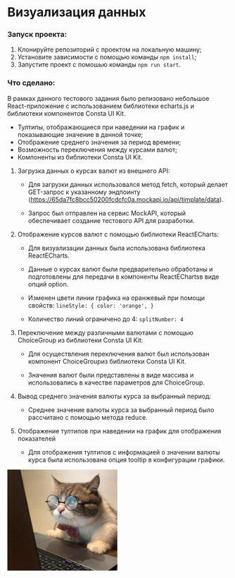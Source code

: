 # Визуализация данных

### Запуск проекта:

1. Клонируйте репозиторий с проектом на локальную машину;
2. Установите зависимости с помощью команды `npm install`;
3. Запустите проект с помошью команды `npm run start`.

### Что сделано:

В рамках данного тестового задания было релизовано небольшое React-приложение с использованием библиотеки echarts.js и библиотеки компонентов Consta UI Kit.

- Тултипы, отображающиеся при наведении на график и показывающие значение в данной точке;
- Отображение среднего значения за период времени;
- Возможность переключения между курсами валют;
- Компоненты из библиотеки Consta UI Kit.

1.  Загрузка данных о курсах валют из внешнего API:
       - Для загрузки данных использовался метод fetch, который делает GET-запрос к указанному эндпоинту (https://65da7fc8bcc50200fcdcfc0a.mockapi.io/api/timplate/data).
 
       - Запрос был отправлен на сервис MockAPI, который обеспечивает создание тестового API для разработки.

2.  Отображение курсов валют с помощью библиотеки ReactECharts:

    - Для визуализации данных была использована библиотека ReactECharts.

    - Данные о курсах валют были предварительно обработаны и подготовлены для передачи в компоненты ReactEChartsв виде опций option.

    - Изменен цвети линии графика на оранжевый при помощи свойств:
`lineStyle: {
        color: 'orange',
}`

    - Количество линий ограничено до 4:
`splitNumber: 4`

3.  Переключение между различными валютами с помощью ChoiceGroup из библиотеки Consta UI Kit:

    - Для осуществления переключения валют был использован компонент ChoiceGroupиз библиотеки Consta UI Kit.

    - Значения валют были представлены в виде массива и использовались в качестве параметров для ChoiceGroup.

4.  Вывод среднего значения валюты курса за выбранный период:

    - Среднее значение валюты курса за выбранный период было рассчитано с помощью метода reduce.

5.  Отображение тултипов при наведении на график для отображения показателей

    - Для отображения тултипов с информацией о значении валюты курса  была использована опция tooltip в конфигурации графики.



<p align="left">
 <img width="250" src="./assets/coter.jpg" alt="jpg"/>
</p>
